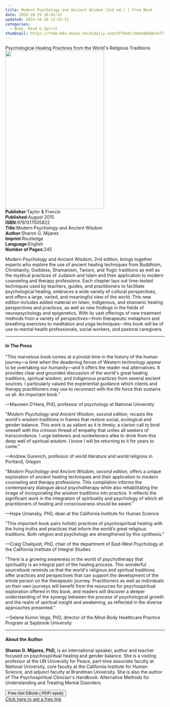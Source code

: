 ```yaml
---
title: Modern Psychology and Ancient Wisdom (2nd ed.) | Free Book
date: 2024-10-25 16:43:22
updated: 2024-10-26 12:43:13
categories:
  - Body, Mind & Spirit
thumbnail: https://thmb-001-ebook.techidaily.com/5ffde9c7a8be0bbbb7ef71c735a3bfef168b1b9f7b1690ebcc5c9c213311544e.jpg
---
```

<main id="book-container">
  <div class="flex flex-col">
    <div class="book-brief flex-1 py-6 px-4 sm:p-6 md:py-10 md:px-8">
      <!-- brief-->
      <div class="book-brief-main">
        Psychological Healing Practices from the World's Religious Traditions
      </div>
    </div>
    <div
      class="book-meta-info flex-1 grid gap-4 col-start-1 col-end-3 row-start-1 sm:mb-6 sm:grid-cols-4 lg:gap-6 lg:col-start-2 lg:row-end-6 lg:row-span-6 lg:mb-0"
    >
      <div
        class="book-meta-info-left place-content-center mt-4 p-4 text-sm leading-6 col-start-2 col-span-2 dark:text-slate-400"
      >
        <img
          class="w-full h-500 object-cover rounded-lg sm:h-255 sm:col-span-2 lg:col-span-full"
          src="https://img-001-ebook.techidaily.com/3f0d574979842788bf1fec539bde480f253c1bc904aea195dcf83b1e15441915.jpg"
          alt=""
          width="312"
          height="500"
        />
      </div>
      <div
        class="book-meta-info-right mt-2 col-start-1 row-start-2 col-span-3 self-center"
      >
        <!-- meta data  -->
        <div class="flex flex-col px-4 md:px-8">
          <div class="flex-1">
            <strong>Publisher</strong>:<span class="px-2"
              >Taylor &amp; Francis</span
            >
          </div>
          <div class="flex-1">
            <strong>Published</strong>:<span class="px-2">August 2015</span>
          </div>
          <div class="flex-1">
            <strong>ISBN</strong>:<span class="px-2">9781317505822</span>
          </div>
          <div class="flex-1">
            <strong>Title</strong>:<span class="px-2"
              >Modern Psychology and Ancient Wisdom</span
            >
          </div>
          <div class="flex-1">
            <strong>Author</strong>:<span class="px-2">Sharon G. Mijares</span>
          </div>
          <div class="flex-1">
            <strong>Imprint</strong>:<span class="px-2">Routledge</span>
          </div>
          <div class="flex-1">
            <strong>Language</strong>:<span class="px-2">English</span>
          </div>
          <div class="flex-1">
            <strong>Number of Pages</strong>:<span class="px-2">245</span>
          </div>
        </div>
      </div>
    </div>
    <div class="book-description flex-1 py-6 px-4 sm:p-6 md:py-10 md:px-8">
      <div class="book-description-main">
        <div accordion-content="" id="description">
          <p>
            Modern Psychology and Ancient Wisdom, 2nd edition, brings together
            experts who explore the use of ancient healing techniques from
            Buddhism, Christianity, Goddess, Shamanism, Taoism, and Yogic
            traditions as well as the mystical practices of Judaism and Islam
            and their application to modern counseling and therapy professions.
            Each chapter lays out time-tested techniques used by teachers,
            guides, and practitioners to facilitate psychological healing,
            embraces a wide variety of cultural perspectives, and offers a
            large, varied, and meaningful view of the world. This new edition
            includes added material on Islam, indigenous, and shamanic healing
            perspectives and practices, as well as new findings in the fields of
            neuropsychology and epigenetics. With its vast offerings of new
            treatment methods from a variety of perspectives—from therapeutic
            metaphors and breathing exercises to meditation and yoga
            techniques—this book will be of use to mental health professionals,
            social workers, and pastoral caregivers.
          </p>
        </div>
      </div>
    </div>
    <div class="book-excerpts flex-1 py-6 px-4 sm:p-6 md:py-10 md:px-8">
      <!-- excerpts-->
      <div class="book-excerpts-main">
        <hr />
        <h4 class="placeholder placeholder-heading">
          <span>In The Press</span>
        </h4>
        <p></p>
        <p>
          "This marvelous book comes at a pivotal time in the history of the
          human journey—a time when the deadening forces of Western technology
          appear to be overtaking our humanity—and it offers the reader real
          alternatives. It provides clear and grounded discussion of the world's
          great healing traditions, spiritual wisdom, and indigenous practices
          from several ancient sources. I particularly valued the experiential
          guidance which clients and therapy practitioners may use to reconnect
          with the life force that sustains us all. An important book."
        </p>
        <p>
          —Maureen O’Hara, PhD, professor of psychology at National University
        </p>
        <p>
          "<i>Modern Psychology and Ancient Wisdom, second edition, </i>recasts
          the world's wisdom traditions in frames that restore social,
          ecological and gender balance. This work is as salient as it is
          timely; a clarion call to bind oneself with the crimson thread of
          empathy that unites all seekers of transcendence. I urge believers and
          nonbelievers alike to drink from this deep well of spiritual wisdom. I
          know I will be returning to it for years to come."
        </p>
        <p>
          —Andrew Gurevich, professor of world literature and world religions in
          Portland, Oregon
        </p>
        <p>
          "<i>Modern Psychology and Ancient Wisdom, second edition</i>, offers a
          unique exploration of ancient healing techniques and their application
          to modern counseling and therapy professions. This compilation informs
          the contemporary dialogue about psychotherapy while also
          rehabilitating the image of incorporating the wisdom traditions into
          practice. It reflects the significant work in the integration of
          spirituality and psychology of which all practitioners of healing and
          consciousness should be aware."
        </p>
        <p>
          —Hope Umansky, PhD, dean at the California Institute for Human Science
        </p>
        <p>
          "This important book pairs holistic practices of psychospiritual
          healing with the living truths and practices that inform the world’s
          great religious traditions. Both religion and psychology are
          strengthened by this synthesis."
        </p>
        <p>
          —Craig Chalquist, PhD, chair of the department of East-West Psychology
          at the California Institute of Integral Studies
        </p>
        <p>
          "There is a growing awareness in the world of psychotherapy that
          spirituality is an integral part of the healing process. This
          wonderful sourcebook reminds us that the world's religious and
          spiritual traditions offer practices and perspectives that can support
          the development of the whole person on the therapeutic journey.
          Practitioners as well as individuals on their own journeys will
          benefit from the resources for psychospiritual exploration offered in
          this book, and readers will discover a deeper understanding of the
          synergy between the process of psychological growth and the realm of
          spiritual insight and awakening, as reflected in the diverse
          approaches presented."
        </p>
        <p>
          —Selene Kumin Vega, PhD, director of the Mind-Body Healthcare Practice
          Program at Saybrook University
        </p>
        <p></p>
      </div>
    </div>
    <div class="book-about-author flex-1 py-6 px-4 sm:p-6 md:py-10 md:px-8">
      <!-- about author-->
      <div class="book-main-author-main">
        <hr />
        <h4 class="placeholder placeholder-heading">
          <span>About the Author</span>
        </h4>
        <p></p>
        <p>
          <strong>Sharon G. Mijares, PhD,</strong> is an international speaker,
          author and teacher focused on psychospiritual healing and gender
          balance. She is a visiting professor at the UN University for Peace,
          part-time associate faculty at National University, core faculty at
          the California Institute for Human Science, and adjunct faculty at
          Brandman University. She is also the author of The Psychospiritual
          Clinician's Handbook: Alternative Methods for Understanding and
          Treating Mental Disorders.
        </p>
        <p></p>
      </div>
    </div>
    <div class="book-free-get flex-1 py-6 px-4 sm:p-6 md:py-10 md:px-8">
      <button
        id="btn-free-get"
        class="bg-blue-500 hover:bg-blue-700 text-white font-bold py-2 px-4 rounded"
      >
        Free Get EBook (.PDF/.epub)
      </button>
      <div id="countdown-display" class="px-2 text-lg mt-2"></div>
      <a
        id="free-link"
        class="hidden bg-blue-500 hover:bg-blue-700 text-white font-bold py-2 px-4 rounded"
        href="https://www.ebooks.com/en-us/book/2195024/modern-psychology-and-ancient-wisdom/sharon-g-mijares/"
        target="_blank"
        >Click here to get a free link</a
      >
    </div>
    <script>
      let countdownTime = 0;
      let countdownInterval = null;
      document
        .getElementById('btn-free-get')
        .addEventListener('click', startCountdown);
      function startCountdown() {
        countdownTime = new Date().getTime() + 60000 * 3;
        countdownInterval = setInterval(updateCountdown, 1000);
        document.getElementById('btn-free-get').disabled = true;
        document
          .getElementById('btn-free-get')
          .classList.add('bg-gray-500', 'cursor-not-allowed');
      }
      function updateCountdown() {
        let currentTime = new Date().getTime();
        let timeLeft = countdownTime - currentTime;
        let secondsLeft = Math.floor(timeLeft / 1000);
        document.getElementById('countdown-display').innerHTML =
          `Remaining time: ${secondsLeft} seconds.`;
        if (secondsLeft <= 0) {
          clearInterval(countdownInterval);
          document.getElementById('btn-free-get').classList.add('hidden');
          document.getElementById('free-link').classList.remove('hidden');
          document.getElementById('countdown-display').innerHTML = '';
        }
      }
    </script>
  </div>
</main>
